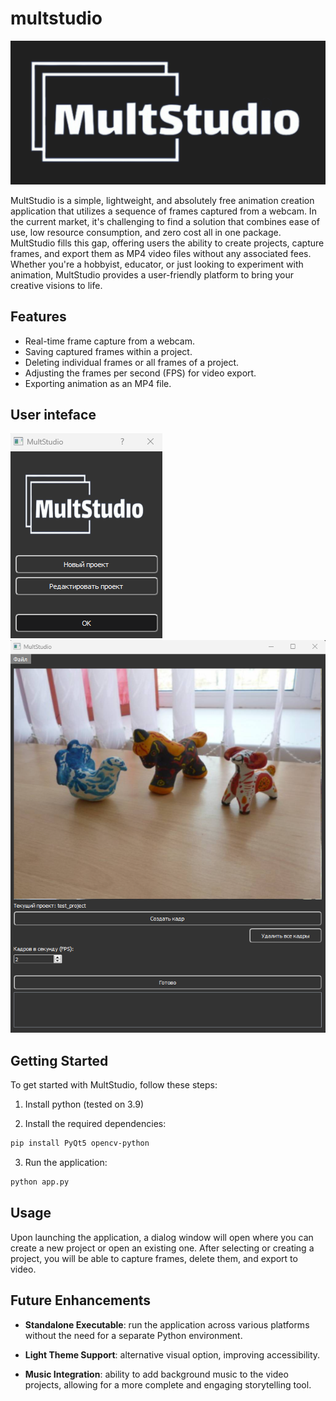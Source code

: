 # multstudio

![MultStudio Logo](images/title.png)

MultStudio is a simple, lightweight, and absolutely free animation creation application that utilizes a sequence of frames captured from a webcam. In the current market, it's challenging to find a solution that combines ease of use, low resource consumption, and zero cost all in one package. MultStudio fills this gap, offering users the ability to create projects, capture frames, and export them as MP4 video files without any associated fees. Whether you're a hobbyist, educator, or just looking to experiment with animation, MultStudio provides a user-friendly platform to bring your creative visions to life.


## Features

- Real-time frame capture from a webcam.
- Saving captured frames within a project.
- Deleting individual frames or all frames of a project.
- Adjusting the frames per second (FPS) for video export.
- Exporting animation as an MP4 file.

## User inteface

![MultStudio Logo](images/start_menu.png)
![MultStudio Logo](images/main_interface.png)

## Getting Started

To get started with MultStudio, follow these steps:

1. Install python (tested on 3.9)

2. Install the required dependencies:

```bash
pip install PyQt5 opencv-python
```
3. Run the application:

```bash
python app.py
```

## Usage

Upon launching the application, a dialog window will open where you can create a new project or open an existing one. After selecting or creating a project, you will be able to capture frames, delete them, and export to video.

## Future Enhancements

- **Standalone Executable**: run the application across various platforms without the need for a separate Python environment.

- **Light Theme Support**: alternative visual option, improving accessibility.

- **Music Integration**: ability to add background music to the video projects, allowing for a more complete and engaging storytelling tool.